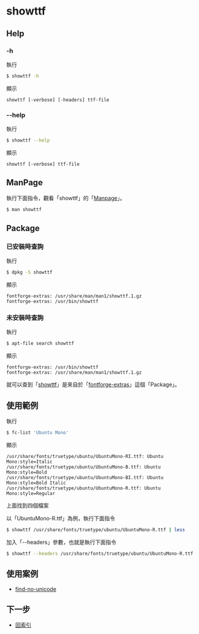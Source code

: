 
# showttf

## Help

### -h

執行

``` sh
$ showttf -h
```

顯示

```
showttf [-verbose] [-headers] ttf-file
```

### --help

執行

``` sh
$ showttf --help
```

顯示

```
showttf [-verbose] ttf-file
```

## ManPage

執行下面指令，觀看「showttf」的「[Manpage](http://manpages.ubuntu.com/manpages/bionic/en/man1/showttf.1.html)」。

``` sh
$ man showttf
```

## Package

### 已安裝時查詢

執行

``` sh
$ dpkg -S showttf
```

顯示

```
fontforge-extras: /usr/share/man/man1/showttf.1.gz
fontforge-extras: /usr/bin/showttf
```

### 未安裝時查詢

執行

``` sh
$ apt-file search showttf
```

顯示

```
fontforge-extras: /usr/bin/showttf
fontforge-extras: /usr/share/man/man1/showttf.1.gz
```

就可以查到「[showttf]((http://manpages.ubuntu.com/manpages/bionic/en/man1/showttf.1.html))」是來自於「[fontforge-extras](https://packages.ubuntu.com/bionic/fontforge-extras)」這個「Package」。

## 使用範例

執行

``` sh
$ fc-list 'Ubuntu Mono'
```

顯示

```
/usr/share/fonts/truetype/ubuntu/UbuntuMono-RI.ttf: Ubuntu Mono:style=Italic
/usr/share/fonts/truetype/ubuntu/UbuntuMono-B.ttf: Ubuntu Mono:style=Bold
/usr/share/fonts/truetype/ubuntu/UbuntuMono-BI.ttf: Ubuntu Mono:style=Bold Italic
/usr/share/fonts/truetype/ubuntu/UbuntuMono-R.ttf: Ubuntu Mono:style=Regular
```

上面找到四個檔案

以「UbuntuMono-R.ttf」為例，執行下面指令

``` sh
$ showttf /usr/share/fonts/truetype/ubuntu/UbuntuMono-R.ttf | less
```

加入「--headers」參數，也就是執行下面指令

``` sh
$ showttf --headers /usr/share/fonts/truetype/ubuntu/UbuntuMono-R.ttf | less
```


## 使用案例

* [find-no-unicode](https://github.com/samwhelp/note-about-fontforge/tree/gh-pages/ubuntu/18.04/demo/native/case/find-no-unicode)




## 下一步

* [回索引](all.md)
